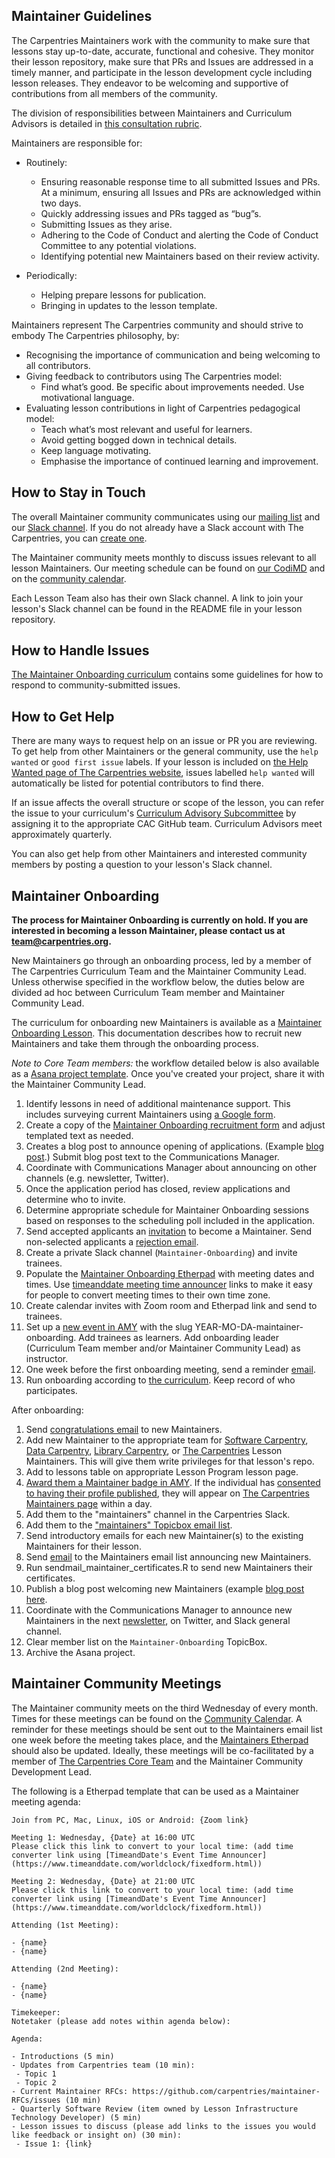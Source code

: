 
## Maintainer Guidelines

The Carpentries Maintainers work with the community to make sure that lessons stay up-to-date, accurate, functional and cohesive. They monitor
their lesson repository, make sure that PRs and Issues are addressed in a timely manner, and participate in the lesson development cycle
including lesson releases. They endeavor to be welcoming and supportive of contributions from all members of the community.

The division of responsibilities between Maintainers and Curriculum Advisors is detailed 
in [this consultation rubric](https://docs.carpentries.org/topic_folders/lesson_development/cac-consult-rubric.html).

Maintainers are responsible for:
 - Routinely:
    - Ensuring reasonable response time to all submitted Issues and PRs. At a minimum, ensuring all Issues and PRs are acknowledged within two days.
    - Quickly addressing issues and PRs tagged as “bug”s.
    - Submitting Issues as they arise.
    - Adhering to the Code of Conduct and alerting the Code of Conduct Committee to any potential violations.
    - Identifying potential new Maintainers based on their review activity.

- Periodically:
    - Helping prepare lessons for publication.
    - Bringing in updates to the lesson template.

Maintainers represent The Carpentries community and should strive to embody The Carpentries philosophy, by:
- Recognising the importance of communication and being welcoming to all contributors.
- Giving feedback to contributors using The Carpentries model:
    - Find what’s good. Be specific about improvements needed. Use motivational language.
- Evaluating lesson contributions in light of Carpentries pedagogical model:
    - Teach what’s most relevant and useful for learners.
    - Avoid getting bogged down in technical details.
    - Keep language motivating.
    - Emphasise the importance of continued learning and improvement.

## How to Stay in Touch

The overall Maintainer community communicates using our [mailing list](https://carpentries.topicbox.com/groups/maintainers) and our [Slack channel](https://swcarpentry.slack.com/messages/C8H5LN44V/details/). If you do not already have a Slack account with The Carpentries, you can [create one](https://swc-slack-invite.herokuapp.com/).

The Maintainer community meets monthly to discuss issues relevant to all lesson Maintainers. Our meeting schedule can be found on [our CodiMD](https://codimd.carpentries.org/maintainers?both) and on the [community calendar](https://carpentries.org/community/#community-events).

Each Lesson Team also has their own Slack channel. A link to join your lesson's Slack channel can be found
in the README file in your lesson repository.

## How to Handle Issues

[The Maintainer Onboarding curriculum](https://carpentries.github.io/maintainer-onboarding/) contains some guidelines for how to respond to community-submitted issues. 

## How to Get Help

There are many ways to request help on an issue or PR you are reviewing. To get help from other Maintainers or the general community, use the `help wanted` or `good first issue` labels. If your lesson is included on [the Help Wanted page of The Carpentries website](https://carpentries.org/help-wanted-issues/#for-maintainers), issues labelled `help wanted` will automatically be listed for potential contributors to find there.

If an issue affects the overall structure or scope of the lesson, you can refer the issue to your curriculum's [Curriculum Advisory Subcommittee](../lesson_development/lesson_development_roles.html#curriculum-advisory-committee) by assigning it to the appropriate CAC GitHub team. Curriculum Advisors meet approximately quarterly.

You can also get help from other Maintainers and interested community members by posting a question to your lesson's Slack channel.

## Maintainer Onboarding

**The process for Maintainer Onboarding is currently on hold.  If you are interested in becoming a lesson Maintainer, please contact us at [team@carpentries.org](mailto:team@carpentries.org).**

New Maintainers go through an onboarding process, led by a member of The Carpentries Curriculum Team and the Maintainer Community Lead. Unless otherwise
specified in the workflow below, the duties below are divided ad hoc between
Curriculum Team member and Maintainer Community Lead. 

The curriculum for
onboarding new Maintainers is available as a
[Maintainer Onboarding Lesson](https://carpentries.github.io/maintainer-onboarding/).
This documentation describes how to recruit new Maintainers and take them through
the onboarding process. 

*Note to Core Team members:* the workflow detailed below is also available as a 
[Asana project template](https://app.asana.com/0/1185099340351503/list). Once you've created your project, share it with the Maintainer Community Lead.  

1. Identify lessons in need of additional maintenance support. This includes surveying current Maintainers using [a Google form](https://docs.google.com/forms/d/e/1FAIpQLSeSQJt-jQ9HETI8RGqxt7_XPhqNC8LTMsq3elkaLBnVg88OKA/viewform). 
1. Create a copy of the [Maintainer Onboarding recruitment form](https://docs.google.com/forms/d/e/1FAIpQLSfXX8HWWltmDqw2T8GO4T7VV2OYG7PnVVEYHbEpS0MHA92Pyg/viewform) and adjust templated text as needed.  
1. Creates a blog post to announce opening of applications. (Example [blog post](https://carpentries.org/blog/2021/06/maintainer_onboarding/).) Submit blog post text to the Communications Manager. 
1. Coordinate with Communications Manager about announcing on other channels (e.g. newsletter, Twitter). 
1. Once the application period has closed, review applications and determine who to invite.
1. Determine appropriate schedule for Maintainer Onboarding sessions based on responses to the scheduling poll included in the application. 
1. Send accepted applicants an [invitation](email_templates.html#inviting-new-maintainers) to become a Maintainer. Send non-selected applicants a [rejection email](email_templates.html#rejection).
1. Create a private Slack channel (`Maintainer-Onboarding`) and invite trainees. 
1. Populate the [Maintainer Onboarding Etherpad](https://pad.carpentries.org/maintainer-onboarding) with meeting dates and times. Use [timeanddate meeting time announcer](https://www.timeanddate.com/worldclock/fixedform.html) links to make it easy for people to convert meeting times to their own time zone.
1. Create calendar invites with Zoom room and Etherpad link and send to trainees.
1. Set up a [new event in AMY](https://carpentries.github.io/amy/users_guide/#adding-a-new-event) with the slug YEAR-MO-DA-maintainer-onboarding. Add trainees as learners. Add onboarding leader (Curriculum Team member and/or Maintainer Community Lead) as instructor.
1. One week before the first onboarding meeting, send a reminder [email](email_templates.html#onboarding-reminder).
1. Run onboarding according to [the curriculum](https://carpentries.github.io/maintainer-onboarding/). Keep record of who participates.

After onboarding:
1. Send [congratulations email](email_templates.html#congratulations) to new Maintainers.
1. Add new Maintainer to the appropriate team for [Software Carpentry][SWC GH Lesson Maintainer Teams], [Data Carpentry][DC GH Lesson Maintainer Teams], [Library Carpentry][LC GH Lesson Maintainer Teams], or [The Carpentries][The Carpentries GH Lesson Maintainer Teams] Lesson Maintainers. This will give them write privileges for that lesson's repo.
1. Add to lessons table on appropriate Lesson Program lesson page. 
1. [Award them a Maintainer badge in AMY](https://carpentries.github.io/amy/users_guide/#issuing-badges). If the individual has [consented to having their profile published](https://carpentries.github.io/amy/users_guide/#adding-a-new-person), they will appear on [The Carpentries Maintainers page](https://carpentries.org/maintainers/) within a day.
1. Add them to the "maintainers" channel in the Carpentries Slack.
1. Add them to the ["maintainers" Topicbox email list](https://carpentries.topicbox.com/groups/maintainers).
1. Send introductory emails for each new Maintainer(s) to the existing Maintainers for their lesson.
1. Send [email](email_templates.html#welcoming-new-maintainers) to the Maintainers email list announcing new Maintainers.
1. Run sendmail_maintainer_certificates.R to send new Maintainers their certificates.
1. Publish a blog post welcoming new Maintainers (example [blog post here](https://carpentries.org/blog/2020/07/maintainer-welcome-2020/). 
1. Coordinate with the Communications Manager to announce new Maintainers in the next [newsletter](https://carpentries.org/newsletter/), on Twitter, and Slack general channel.
1. Clear member list on the `Maintainer-Onboarding` TopicBox.
1. Archive the Asana project. 


[SWC GH Lesson Maintainer Teams]: https://github.com/orgs/swcarpentry/teams/lesson-maintainers
[DC GH Lesson Maintainer Teams]: https://github.com/orgs/datacarpentry/teams/lesson-maintainers
[LC GH Lesson Maintainer Teams]: https://github.com/orgs/librarycarpentry/teams/lesson-maintainers
[The Carpentries GH Lesson Maintainer Teams]: https://github.com/orgs/carpentries/teams/lesson-maintainers


## Maintainer Community Meetings

The Maintainer community meets on the third Wednesday of every month. Times for these meetings can be found on the [Community Calendar](https://carpentries.org/community/#community-events). A reminder for these meetings should be sent out to the Maintainers email list one week before the meeting takes place, and the [Maintainers Etherpad](https://codimd.carpentries.org/maintainers?both) should also be updated. Ideally, these meetings will be co-facilitated by a member of [The Carpentries Core Team](https://carpentries.org/team/) and the Maintainer Community Development Lead.

The following is a Etherpad template that can be used as a Maintainer meeting agenda:


```
Join from PC, Mac, Linux, iOS or Android: {Zoom link}

Meeting 1: Wednesday, {Date} at 16:00 UTC
Please click this link to convert to your local time: (add time converter link using [TimeandDate's Event Time Announcer](https://www.timeanddate.com/worldclock/fixedform.html))

Meeting 2: Wednesday, {Date} at 21:00 UTC
Please click this link to convert to your local time: (add time converter link using [TimeandDate's Event Time Announcer](https://www.timeanddate.com/worldclock/fixedform.html))

Attending (1st Meeting):

- {name}
- {name}

Attending (2nd Meeting):

- {name}
- {name}

Timekeeper:
Notetaker (please add notes within agenda below):

Agenda:

- Introductions (5 min)
- Updates from Carpentries team (10 min):
 - Topic 1
 - Topic 2
- Current Maintainer RFCs: https://github.com/carpentries/maintainer-RFCs/issues (10 min)
- Quarterly Software Review (item owned by Lesson Infrastructure Technology Developer) (5 min)
- Lesson issues to discuss (please add links to the issues you would like feedback or insight on) (30 min):
 - Issue 1: {link}
 ```
